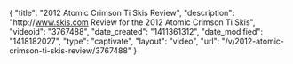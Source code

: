 {
    "title": "2012 Atomic Crimson Ti Skis Review",
    "description": "http:\/\/www.skis.com Review for the 2012 Atomic Crimson Ti Skis",
    "videoid": "3767488",
    "date_created": "1411361312",
    "date_modified": "1418182027",
    "type": "captivate",
    "layout": "video",
    "url": "\/v\/2012-atomic-crimson-ti-skis-review\/3767488"
}